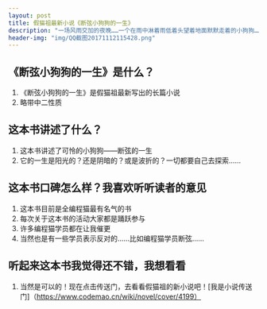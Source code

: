 ```yaml
---
layout: post
title: 假猫祖最新小说《断弦小狗狗的一生》
description: "一场风雨交加的夜晚……一个在雨中淋着雨低着头望着地面默默走着的小狗狗……没有人知道它是谁……"
header-img: "img/QQ截图20171112115428.png"
---
```


## 《断弦小狗狗的一生》是什么？
1. 《断弦小狗狗的一生》是假猫祖最新写出的长篇小说
2. 略带中二性质

## 这本书讲述了什么？
1. 这本书讲述了可怜的小狗狗——断弦的一生
2. 它的一生是阳光的？还是阴暗的？或是波折的？一切都要自己去探索……

## 这本书口碑怎么样？我喜欢听听读者的意见
1. 这本书目前是全编程猫最有名气的书
2. 每次关于这本书的活动大家都是踊跃参与
3. 许多编程猫学员都在让我催更
4. 当然也是有一些学员表示反对的……比如编程猫学员断弦……

## 听起来这本书我觉得还不错，我想看看
1. 当然是可以的！现在点击传送门，去看看假猫祖的新小说吧！[我是小说传送门]（https://www.codemao.cn/wiki/novel/cover/4199）
